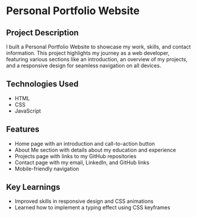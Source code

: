 # Personal Portfolio Website

## Project Description
I built a Personal Portfolio Website to showcase my work, skills, and contact information. This project highlights my journey as a web developer, featuring various sections like an introduction, an overview of my projects, and a responsive design for seamless navigation on all devices.

## Technologies Used
- HTML
- CSS
- JavaScript

## Features
- Home page with an introduction and call-to-action button
- About Me section with details about my education and experience
- Projects page with links to my GitHub repositories
- Contact page with my email, LinkedIn, and GitHub links
- Mobile-friendly navigation

## Key Learnings
- Improved skills in responsive design and CSS animations
- Learned how to implement a typing effect using CSS keyframes

